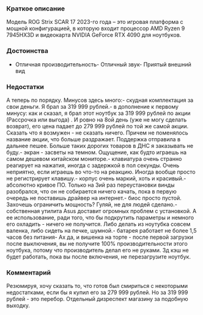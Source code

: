 ### **Краткое описание**
Модель ROG Strix SCAR 17 2023-го года – это игровая платформа с мощной конфигурацией, в которую входит процессор AMD Ryzen 9 7945HX3D и видеокарта NVIDIA GeForce RTX 4090 для ноутбуков.

### **Достоинства**
- Отличная производительность- Отличный звук- Приятый внешний вид

### **Недостатки**
А теперь по порядку. Минусов здесь много:- скудная комплектация за свои деньги. Я брал за 319 999 рублей.- в дополнение к первому минусу: как и сказал, я брал этот ноутбук за 319 999 рублей по акции (Рассрочка или выгода) . И ровно на 8ой день (уже не могу сделать возврат), его цена падает до 279 999 рублей по той же самой акции. Сказать что я возмужен - не сказать ничего. Причем не поменялось название акции, что больше раздражает. Поддержка отправила в дальнее пешее. Больше таких дорогих товаров в ДНС я заказывать не буду.- экран - засветы на темном. Ощущение, как будто играешь на самом дешевом китайском мониторе.- клавиатура очень странно реагирует на нажатия, иногда с задержкой в пол секунды. Очень неприятно, если играешь во что-то на реакцию. Иногда вообще просто не регистрирует клавишу.- корпус очень маркий, хоть и красивый.- абсолютно кривое ПО. Только на 3ий раз переустановки винды разобрался, что он не собирается ничего качать, пока в первую очередь не поставишь драйвер на интернет.- биос просто пустой. Захочешь ограничить мощность? Гуляй, не для людей сделано.- собственная утилита Asus доставит огромных проблем с установкой. А ее использование, ради того, что бы подкрутить параметры и немного его охладить - ничего не получится. Либо делать из ноутубка совсем валенка, либо сидеть на печке, шумной.- батарея работает не более 1,5 часов без питания- Ах да, и вишенка на торте - после первой загрузки после выключения, вы не получите 100% производительности этого ноутбука, потому что производитель делал его не руками. 3д кэш не будет работать, пока вы после включения, не перезагрузите ноутбук.

### **Комментарий**
Резюмируя, хочу сказать то, что готов был смириться с некоторыми недостатками, если бы я купил его за 279 999 рублей. Но за 319 999 рублей - это перебор. Отдельный дизреспект магазину за подобную выходку.

